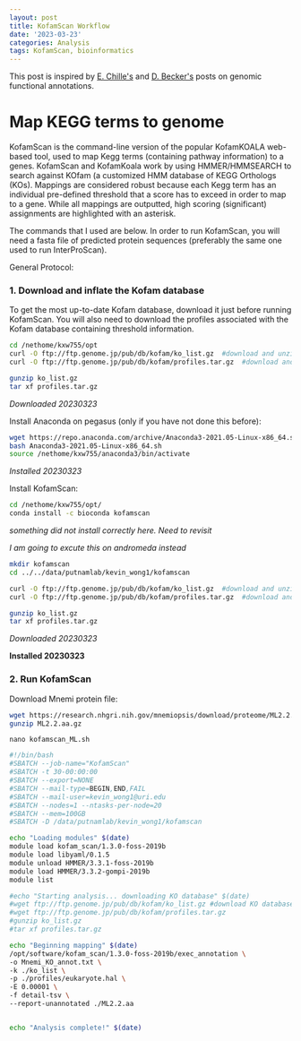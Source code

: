 ```yaml
---
layout: post
title: KofamScan Workflow
date: '2023-03-23'
categories: Analysis
tags: KofamScan, bioinformatics
---
```


This post is inspired by [E. Chille's](https://github.com/echille/E.-Chille-Open-Lab-Notebook/blob/master/_posts/2020-10-08-M-capitata-functional-annotation-pipeline.md) and [D. Becker's](https://github.com/daniellembecker/DanielleBecker_Lab_Notebook/blob/master/_posts/2021-09-06-KofamScan-Workflow.md) posts on genomic functional annotations. 

# Map KEGG terms to genome

KofamScan is the command-line version of the popular KofamKOALA web-based tool, used to map Kegg terms (containing pathway information) to a genes. KofamScan and KofamKoala work by using HMMER/HMMSEARCH to search against KOfam (a customized HMM database of KEGG Orthologs (KOs). Mappings are considered robust because each Kegg term has an individual pre-defined threshold that a score has to exceed in order to map to a gene. While all mappings are outputted, high scoring (significant) assignments are highlighted with an asterisk.

The commands that I used are below. In order to run KofamScan, you will need a fasta file of predicted protein sequences (preferably the same one used to run InterProScan).

General Protocol:

### 1. Download and inflate the Kofam database

To get the most up-to-date Kofam database, download it just before running KofamScan. You will also need to download the profiles associated with the Kofam database containing threshold information.

```bash
cd /nethome/kxw755/opt
curl -O ftp://ftp.genome.jp/pub/db/kofam/ko_list.gz  #download and unzip KO database
curl -O ftp://ftp.genome.jp/pub/db/kofam/profiles.tar.gz  #download and inflate profiles

gunzip ko_list.gz
tar xf profiles.tar.gz
```
*Downloaded 20230323*


Install Anaconda on pegasus (only if you have not done this before): 

```bash
wget https://repo.anaconda.com/archive/Anaconda3-2021.05-Linux-x86_64.sh
bash Anaconda3-2021.05-Linux-x86_64.sh
source /nethome/kxw755/anaconda3/bin/activate
```
*Installed 20230323*

Install KofamScan:

```bash
cd /nethome/kxw755/opt/
conda install -c bioconda kofamscan
```
*something did not install correctly here. Need to revisit*

*I am going to excute this on andromeda instead*


```bash
mkdir kofamscan
cd ../../data/putnamlab/kevin_wong1/kofamscan

curl -O ftp://ftp.genome.jp/pub/db/kofam/ko_list.gz  #download and unzip KO database
curl -O ftp://ftp.genome.jp/pub/db/kofam/profiles.tar.gz  #download and inflate profiles

gunzip ko_list.gz
tar xf profiles.tar.gz
```
*Downloaded 20230323*



**Installed 20230323**

### 2. Run KofamScan

Download Mnemi protein file:

```bash
wget https://research.nhgri.nih.gov/mnemiopsis/download/proteome/ML2.2.aa.gz
gunzip ML2.2.aa.gz 
```

`nano kofamscan_ML.sh`

```bash
#!/bin/bash
#SBATCH --job-name="KofamScan"
#SBATCH -t 30-00:00:00
#SBATCH --export=NONE
#SBATCH --mail-type=BEGIN,END,FAIL
#SBATCH --mail-user=kevin_wong1@uri.edu
#SBATCH --nodes=1 --ntasks-per-node=20
#SBATCH --mem=100GB
#SBATCH -D /data/putnamlab/kevin_wong1/kofamscan

echo "Loading modules" $(date)
module load kofam_scan/1.3.0-foss-2019b
module load libyaml/0.1.5
module unload HMMER/3.3.1-foss-2019b
module load HMMER/3.3.2-gompi-2019b
module list

#echo "Starting analysis... downloading KO database" $(date)
#wget ftp://ftp.genome.jp/pub/db/kofam/ko_list.gz #download KO database
#wget ftp://ftp.genome.jp/pub/db/kofam/profiles.tar.gz
#gunzip ko_list.gz
#tar xf profiles.tar.gz

echo "Beginning mapping" $(date)
/opt/software/kofam_scan/1.3.0-foss-2019b/exec_annotation \
-o Mnemi_KO_annot.txt \
-k ./ko_list \
-p ./profiles/eukaryote.hal \
-E 0.00001 \
-f detail-tsv \
--report-unannotated ./ML2.2.aa


echo "Analysis complete!" $(date)
```
